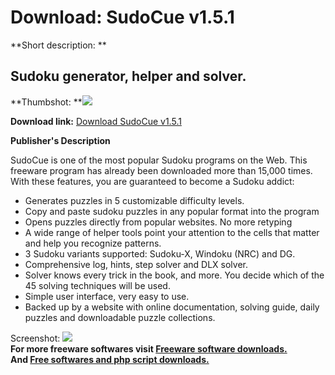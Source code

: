# Download: SudoCue v1.5.1

**Short description: **

## Sudoku generator, helper and solver.

  
**Thumbshot: **![](http://www.freewarefiles.com/screenshot/sudocue_md.gif)   
  
**Download link:** [Download SudoCue v1.5.1](http://freesoftwares.boysofts.com/SudoCue-V_program_22515.html)  
  

**Publisher's Description**  
  

SudoCue is one of the most popular Sudoku programs on the Web. This freeware
program has already been downloaded more than 15,000 times. With these
features, you are guaranteed to become a Sudoku addict:

  * Generates puzzles in 5 customizable difficulty levels.
  * Copy and paste sudoku puzzles in any popular format into the program
  * Opens puzzles directly from popular websites. No more retyping
  * A wide range of helper tools point your attention to the cells that matter and help you recognize patterns.
  * 3 Sudoku variants supported: Sudoku-X, Windoku (NRC) and DG.
  * Comprehensive log, hints, step solver and DLX solver.
  * Solver knows every trick in the book, and more. You decide which of the 45 solving techniques will be used.
  * Simple user interface, very easy to use.
  * Backed up by a website with online documentation, solving guide, daily puzzles and downloadable puzzle collections.

  
  
Screenshot: ![](http://www.freewarefiles.com/screenshot/sudocue.gif)  
**For more freeware softwares visit [Freeware software downloads.](http://freesoftwares.boysofts.com/)**   
**And [Free softwares and php script downloads.](http://www.boysofts.com/)**

